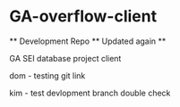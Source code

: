 # GA-overflow-client

** Development Repo ** Updated again \*\*

GA SEI database project client

dom - testing git link

kim - test devlopment branch double check
